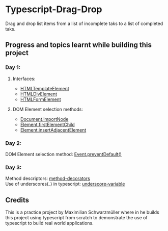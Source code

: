 # Typescript-Drag-Drop
Drag and drop list items from a list of incomplete taks to a list of completed taks. 

## Progress and topics learnt while building this project

### Day 1:

1. Interfaces:
   - [HTMLTemplateElement](https://developer.mozilla.org/en-US/docs/Web/API/HTMLTemplateElement)
   - [HTMLDivElement](https://developer.mozilla.org/en-US/docs/Web/API/HTMLDivElement)
   - [HTMLFormElement](https://developer.mozilla.org/en-US/docs/Web/API/HTMLFormElement)
   
2. DOM Element selection methods:
   - [Document.importNode](https://developer.mozilla.org/en-US/docs/Web/API/Document/importNode)
   - [Element.firstElementChild](https://developer.mozilla.org/en-US/docs/Web/API/Element/firstElementChild)
   - [Element.insertAdjacentElement](https://developer.mozilla.org/en-US/docs/Web/API/Element/insertAdjacentElement)

### Day 2:

  DOM Element selection method: [Event.preventDefault()](https://developer.mozilla.org/en-US/docs/Web/API/Event/preventDefault)

### Day 3:
  Method descriptors: [method-decorators](https://www.typescriptlang.org/docs/handbook/decorators.html#method-decorators)<br>
  Use of underscores(_) in typescript: [underscore-variable](https://stackoverflow.com/questions/41085189/using-underscore-variable-with-arrow-functions-in-es6-typescript)

   
## Credits

This is a practice project by Maximilian Schwarzmüller where in he builds this project using typescript from scratch to demonstrate the use of typescript to build real world applications.
